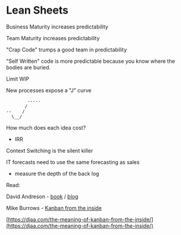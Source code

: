 # Lean Sheets

Business Maturity increases predictability

Team Maturity increases predictability

"Crap Code" trumps a good team in predictability

"Self Written" code is more predictable because you know where the bodies are buried.

Limit WIP

New processes expose a "J" curve

```text
        -----
       /
--    /
  \__/
```

How much does each idea cost?

* IRR

Context Switching is the silent killer

IT forecasts need to use the same forecasting as sales

* measure the depth of the back log

Read:

David Andreson - [book](https://shop.leankanban.com/) / [blog](https://djaa.com/blog/)

Mike Burrows - [Kanban from the inside](https://www.amazon.com/Kanban-Inside-Understand-connect-introduce/dp/0985305193)



[https://djaa.com/the-meaning-of-kanban-from-the-inside/](https://djaa.com/the-meaning-of-kanban-from-the-inside/)

